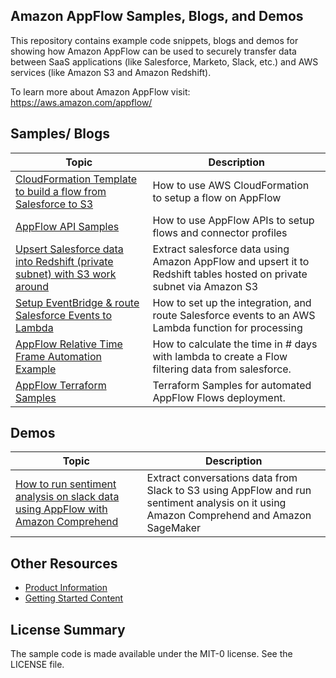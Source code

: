 ## Amazon AppFlow Samples, Blogs, and Demos

This repository contains example code snippets, blogs and demos for showing how Amazon AppFlow can be used to securely transfer data between SaaS applications (like Salesforce, Marketo, Slack, etc.) and AWS services (like Amazon S3 and Amazon Redshift).

To learn more about Amazon AppFlow visit: https://aws.amazon.com/appflow/

## Samples/ Blogs

| Topic                                                    | Description                                                |
| ----------------------------------------------------------- | ---------------------------------------------------------- |
| [CloudFormation Template to build a flow from Salesforce to S3](https://github.com/aws-samples/amazon-appflow/tree/master/CF-template) | How to use AWS CloudFormation to setup a flow on AppFlow|
| [AppFlow API Samples](https://docs.aws.amazon.com/appflow/1.0/APIReference/API_Operations.html) | How to use AppFlow APIs to setup flows and connector profiles|
| [Upsert Salesforce data into Redshift (private subnet) with S3 work around](sf-appflow-upsert-redshift-lambda/README.md) | Extract salesforce data using Amazon AppFlow and upsert it to Redshift tables hosted on private subnet via Amazon S3|
| [Setup EventBridge & route Salesforce Events to Lambda](https://aws.amazon.com/blogs/compute/building-salesforce-integrations-with-amazon-eventbridge/) | How to set up the integration, and route Salesforce events to an AWS Lambda function for processing|
| [AppFlow Relative Time Frame Automation Example ](https://github.com/aws-samples/amazon-appflow/tree/master/appflow-time-automation) | How to calculate the time in # days with lambda to create a Flow filtering data from salesforce. |
| [AppFlow Terraform Samples ](https://github.com/aws-samples/amazon-appflow/tree/master/appflow-terraform-samples) | Terraform Samples for automated AppFlow Flows deployment. |

## Demos

| Topic                                                    | Description                                                |
| ----------------------------------------------------------- | ---------------------------------------------------------- |
| [How to run sentiment analysis on slack data using AppFlow with Amazon Comprehend](slack-appflow-sentiment/README.md) | Extract conversations data from Slack to S3 using AppFlow and run sentiment analysis on it using Amazon Comprehend and Amazon SageMaker|


## Other Resources

- [Product Information](https://aws.amazon.com/appflow/)
- [Getting Started Content](https://aws.amazon.com/appflow/getting-started/)

## License Summary

The sample code is made available under the MIT-0 license. See the LICENSE file.
